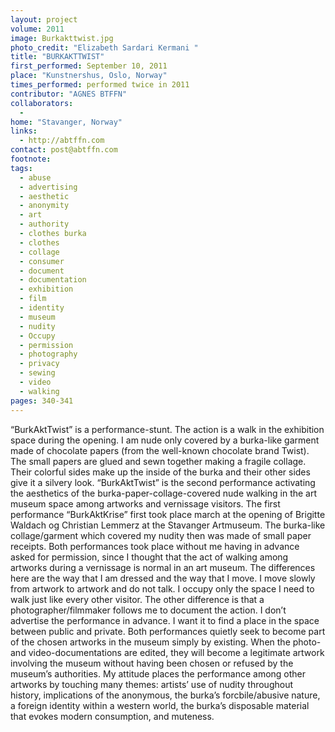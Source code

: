 ```yaml
---
layout: project
volume: 2011
image: Burkakttwist.jpg
photo_credit: "Elizabeth Sardari Kermani "
title: "BURKAKTTWIST"
first_performed: September 10, 2011
place: "Kunstnershus, Oslo, Norway"
times_performed: performed twice in 2011
contributor: "AGNES BTFFN"
collaborators: 
  - 
home: "Stavanger, Norway"
links: 
  - http://abtffn.com
contact: post@abtffn.com
footnote: 
tags: 
  - abuse
  - advertising
  - aesthetic
  - anonymity
  - art
  - authority
  - clothes burka
  - clothes
  - collage
  - consumer
  - document
  - documentation
  - exhibition
  - film
  - identity
  - museum
  - nudity
  - Occupy
  - permission
  - photography
  - privacy
  - sewing
  - video
  - walking
pages: 340-341
---
```


“BurkAktTwist” is a performance-stunt. The action is a walk in the exhibition space during the opening. I am nude only covered by a burka-like garment made of chocolate papers (from the well-known chocolate brand Twist). The small papers are glued and sewn together making a fragile collage. Their colorful sides make up the inside of the burka and their other sides give it a silvery look. “BurkAktTwist” is the second performance activating the aesthetics of the burka-paper-collage-covered nude walking in the art museum space among artworks and vernissage visitors. The first performance “BurkAktKrise” first took place march at the opening of Brigitte Waldach og Christian Lemmerz at the Stavanger Artmuseum. The burka-like collage/garment which covered my nudity then was made of small paper receipts. Both performances took place without me having in advance asked for permission, since I thought that the act of walking among artworks during a vernissage is normal in an art museum. The differences here are the way that I am dressed and the way that I move. I move slowly from artwork to artwork and do not talk. I occupy only the space I need to walk just like every other visitor. The other difference is that a photographer/filmmaker follows me to document the action. I don’t advertise the performance in advance. I want it to find a place in the space between public and private. Both performances quietly seek to become part of the chosen artworks in the museum simply by existing. When the photo- and video-documentations are edited, they will become a legitimate artwork involving the museum without having been chosen or refused by the museum’s authorities. My attitude places the performance among other artworks by touching many themes: artists’ use of nudity throughout history, implications of the anonymous, the burka’s forcbile/abusive nature, a foreign identity within a western world, the burka’s disposable material that evokes modern consumption, and muteness.
